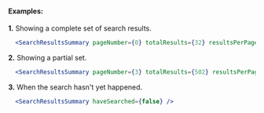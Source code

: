 #### Examples:

__1.__ Showing a complete set of search results.

```jsx
  <SearchResultsSummary pageNumber={0} totalResults={32} resultsPerPage={50} haveSearched />
```

__2.__ Showing a partial set.

```jsx
  <SearchResultsSummary pageNumber={3} totalResults={502} resultsPerPage={25} haveSearched />
```

__3.__ When the search hasn't yet happened.

```jsx
  <SearchResultsSummary haveSearched={false} />
```
